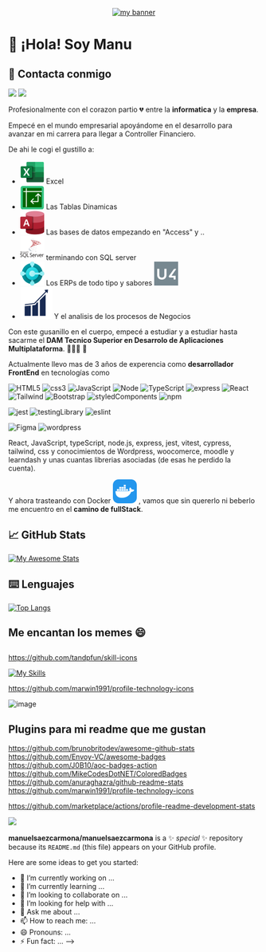 <div>
	<p align="center">
        <a href="https://manuelsaezcarmona.netlify.app/" target="_blank" rel="noreferrer">
           <img decoding="async" src="https://github.com/manuelsaezcarmona/manuelsaezcarmona/assets/70754764/d3bcec13-d115-401a-ba03-707944a7ca7a" alt="my banner" />
        </a>
    </p>
</div>

# 👋 ¡Hola! Soy Manu

## 📩 Contacta conmigo

<p align="left" >
<a  ref="mailto:manuel.saez.carmona@gmail.com?Subject=Te%20he%20visto%20en%20GitHub" target="\_blank" rel="noreferrer"><img src="https://user-images.githubusercontent.com/48330849/172060688-5e1bf6ca-7bb9-43a2-b202-001170434946.png"  width="45"></a>
<a href="https://www.linkedin.com/in/manuel-saez-carmona/" target="_blank" rel="noreferrer"><img src="https://user-images.githubusercontent.com/48330849/172059761-c87c0437-c1b5-4e33-8d3e-e00adf4afc57.png"  width="45"></a>
</p>

Profesionalmente con el corazon partio 💔 entre la **informatica** y la **empresa**.

Empecé en el mundo empresarial apoyándome en el desarrollo para avanzar en mi carrera para llegar a Controller Financiero.

De ahi le cogi el gustillo a:

- ![](./svg/excel.svg) Excel
- ![](./svg/dinamic_tables.svg) Las Tablas Dinamicas
- ![](./svg/access.svg) Las bases de datos empezando en "Access" y ..
- ![](./svg/sql_server.svg) terminando con SQL server
- ![](./svg/BusinessCentral_scalable.svg) Los ERPs de todo tipo y sabores ![](./svg/unit4.svg)
- ![](./svg/nav_img.svg) Y el analisis de los procesos de Negocios

Con este gusanillo en el cuerpo, empecé a estudiar y a estudiar hasta sacarme el **DAM Tecnico Superior en Desarrolo de Aplicaciones Multiplataforma**. 👨🏻‍💻 🌟

Actualmente llevo mas de 3 años de experencia como **desarrollador FrontEnd** en tecnologías como

![HTML5](https://img.shields.io/badge/HTML5-E34F26?style=for-the-badge&logo=html5&logoColor=white)
![css3](https://img.shields.io/badge/CSS3-1572B6?style=for-the-badge&logo=css3&logoColor=white)
![JavaScript](https://img.shields.io/badge/JavaScript-F7DF1E?style=for-the-badge&logo=JavaScript&logoColor=white)
![Node](https://img.shields.io/badge/Node.js-43853D?style=for-the-badge&logo=node.js&logoColor=white)
![TypeScript](https://img.shields.io/badge/TypeScript-007ACC?style=for-the-badge&logo=typescript&logoColor=white)
![express](https://img.shields.io/badge/Express.js-404D59?style=for-the-badge)
![React](https://img.shields.io/badge/React-20232A?style=for-the-badge&logo=react&logoColor=61DAFB)
![Tailwind](https://img.shields.io/badge/Tailwind_CSS-38B2AC?style=for-the-badge&logo=tailwind-css&logoColor=white)
![Bootstrap](https://img.shields.io/badge/Bootstrap-563D7C?style=for-the-badge&logo=bootstrap&logoColor=white)
![styledComponents](https://img.shields.io/badge/styled--components-DB7093?style=for-the-badge&logo=styled-components&logoColor=white)
![npm](https://img.shields.io/badge/npm-CB3837?style=for-the-badge&logo=npm&logoColor=white)

![jest](https://img.shields.io/badge/Jest-323330?style=for-the-badge&logo=Jest&logoColor=white)
![testingLibrary](https://img.shields.io/badge/testing%20library-323330?style=for-the-badge&logo=testing-library&logoColor=red)
![eslint](https://img.shields.io/badge/eslint-3A33D1?style=for-the-badge&logo=eslint&logoColor=white)

![Figma](https://img.shields.io/badge/Figma-F24E1E?style=for-the-badge&logo=figma&logoColor=white)
![wordpress](https://img.shields.io/badge/Wordpress-21759B?style=for-the-badge&logo=wordpress&logoColor=white)

React, JavaScript, typeScript, node.js, express, jest, vitest, cypress, tailwind, css y conocimientos de Wordpress, woocomerce, moodle y learndash y unas cuantas librerias asociadas (de esas he perdido la cuenta).

Y ahora trasteando con Docker ![Docker](./svg/Docker.svg) , vamos que sin quererlo ni beberlo me encuentro en el **camino de fullStack**.

## 📈 GitHub Stats

[![My Awesome Stats](https://awesome-github-stats.azurewebsites.net/user-stats/manuelsaezcarmona?cardType=octocat&theme=buefy&preferLogin=false)](https://git.io/awesome-stats-card)

## ⌨️ Lenguajes

[![Top Langs](https://github-readme-stats.vercel.app/api/top-langs/?username=manuelsaezcarmona&layout=compact&locale=es)](https://github.com/manuelsaezcarmona/github-readme-stats)

## Me encantan los memes 😄

##

https://github.com/tandpfun/skill-icons

[![My Skills](https://skillicons.dev/icons?i=js,html,css,wasm)](https://skillicons.dev)

https://github.com/marwin1991/profile-technology-icons

![image](https://img.shields.io/badge/Codecov-F01F7A?style=for-the-badge&logo=Codecov&logoColor=white)

## Plugins para mi readme que me gustan

https://github.com/brunobritodev/awesome-github-stats
https://github.com/Envoy-VC/awesome-badges
https://github.com/J0B10/aoc-badges-action
https://github.com/MikeCodesDotNET/ColoredBadges
https://github.com/anuraghazra/github-readme-stats
https://github.com/marwin1991/profile-technology-icons

https://github.com/marketplace/actions/profile-readme-development-stats

![](https://img.shields.io/badge/day%20📅-22-blue)

**manuelsaezcarmona/manuelsaezcarmona** is a ✨ _special_ ✨ repository because its `README.md` (this file) appears on your GitHub profile.

Here are some ideas to get you started:

- 🔭 I’m currently working on ...
- 🌱 I’m currently learning ...
- 👯 I’m looking to collaborate on ...
- 🤔 I’m looking for help with ...
- 💬 Ask me about ...
- 📫 How to reach me: ...
- 😄 Pronouns: ...
- ⚡ Fun fact: ...
  -->
